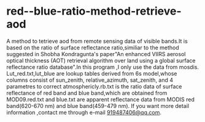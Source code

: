 # red--blue-ratio-method-retrieve-aod
A method to tetrieve aod from remote sensing data of visible bands.It is based on the ratio of  surface reflectance ratio,similiar to the method suggested in Shobha Kondragunta's paper"An enhanced VIIRS aerosol optical thickness (AOT) retrieval algorithm over land using a global surface reflectance ratio database".In this program ,I only use the data from mosdis.
Lut_red.txt,lut_blue are lookup tables derived from 6s model,whose columns consist of sun_zenith, relative_azimuth, sat_zenith, and 4 parametres to correct atmosphericly.rb.txt is the ratio data of surface reflectance of red band and blue band,which are obtained from MOD09.red.txt and blue.txt are apparent reflectance data from MODIS red band(620-670 nm)  and blue band(459-479 nm).
If you want more detail information ,contact me through e-mail 919487406@qq.com.
